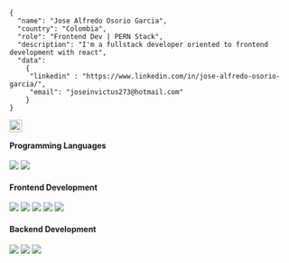 ```shell
{ 
  "name": "Jose Alfredo Osorio Garcia",
  "country": "Colombia",
  "role": "Frontend Dev | PERN Stack",
  "description": "I'm a fullstack developer oriented to frontend development with react",
  "data": 
    { 
     "linkedin" : "https://www.linkedin.com/in/jose-alfredo-osorio-garcia/",
     "email": "joseinvictus273@hotmail.com"
    }
}
```

<a href="https://www.linkedin.com/in/jose-alfredo-osorio-garcia/">
  <img align="left" alt="Jose Osorio LinkedIN" width="22px" src="https://icongr.am/fontawesome/linkedin.svg?size=128&color=70c8ff" />
</a>

<br/>

<h4>Programming Languages</h4>
<p>
  <img src="https://img.shields.io/badge/JavaScript-F7DF1E?style=for-the-badge&logo=javascript&logoColor=black">
  <img src="https://img.shields.io/badge/TypeScript-007ACC?style=for-the-badge&logo=typescript&logoColor=white">
</p>

<h4>Frontend Development</h4>
<p>
  <img src="https://img.shields.io/badge/HTML5-E34F26?style=for-the-badge&logo=html5&logoColor=white">
  <img src="https://img.shields.io/badge/CSS3-1572B6?style=for-the-badge&logo=css3&logoColor=white">
  <img src="https://img.shields.io/badge/styled--components-DB7093?style=for-the-badge&logo=styled-components&logoColor=white">
  <img src="https://img.shields.io/badge/React-20232A?style=for-the-badge&logo=react&logoColor=61DAFB">
  <img src="https://img.shields.io/badge/Redux-593D88?style=for-the-badge&logo=redux&logoColor=white">
</p>
<h4>Backend Development</h4>
<p>
  <img src="https://img.shields.io/badge/Node.js-339933?style=for-the-badge&logo=nodedotjs&logoColor=white">
  <img src="https://img.shields.io/badge/Express.js-000000?style=for-the-badge&logo=express&logoColor=white">
  <img src="https://img.shields.io/badge/Sequelize-52B0E7?style=for-the-badge&logo=Sequelize&logoColor=white">
</p>
